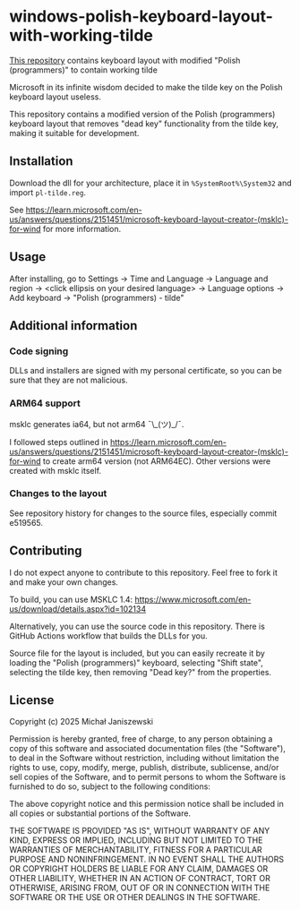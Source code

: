 # windows-polish-keyboard-layout-with-working-tilde
[This repository](https://github.com/janisozaur/windows-polish-keyboard-layout-with-working-tilde) contains keyboard layout with modified "Polish (programmers)" to contain working tilde

Microsoft in its infinite wisdom decided to make the tilde key on the Polish keyboard layout useless.

This repository contains a modified version of the Polish (programmers) keyboard layout that removes "dead key" functionality from the tilde key, making it suitable for development.

## Installation

Download the dll for your architecture, place it in `%SystemRoot%\System32` and import `pl-tilde.reg`.

See https://learn.microsoft.com/en-us/answers/questions/2151451/microsoft-keyboard-layout-creator-(msklc)-for-wind for more information.

## Usage

After installing, go to Settings -> Time and Language -> Language and region -> &lt;click ellipsis on your desired language&gt; -> Language options -> Add keyboard -> "Polish (programmers) - tilde"

## Additional information

### Code signing

DLLs and installers are signed with my personal certificate, so you can be sure that they are not malicious.

### ARM64 support

msklc generates ia64, but not arm64 ¯\\\_(ツ)\_/¯.

I followed steps outlined in https://learn.microsoft.com/en-us/answers/questions/2151451/microsoft-keyboard-layout-creator-(msklc)-for-wind to create arm64 version (not ARM64EC). Other versions were created with msklc itself.

### Changes to the layout

See repository history for changes to the source files, especially commit e519565.

## Contributing

I do not expect anyone to contribute to this repository. Feel free to fork it and make your own changes.

To build, you can use MSKLC 1.4: https://www.microsoft.com/en-us/download/details.aspx?id=102134

Alternatively, you can use the source code in this repository. There is GitHub Actions workflow that builds the DLLs for you.

Source file for the layout is included, but you can easily recreate it by loading the "Polish (programmers)" keyboard, selecting "Shift state", selecting the tilde key, then removing "Dead key?" from the properties.

## License

Copyright (c) 2025 Michał Janiszewski

Permission is hereby granted, free of charge, to any person obtaining a copy of this software and associated documentation files (the "Software"), to deal in the Software without restriction, including without limitation the rights to use, copy, modify, merge, publish, distribute, sublicense, and/or sell copies of the Software, and to permit persons to whom the Software is furnished to do so, subject to the following conditions:

The above copyright notice and this permission notice shall be included in all copies or substantial portions of the Software.

THE SOFTWARE IS PROVIDED "AS IS", WITHOUT WARRANTY OF ANY KIND, EXPRESS OR IMPLIED, INCLUDING BUT NOT LIMITED TO THE WARRANTIES OF MERCHANTABILITY, FITNESS FOR A PARTICULAR PURPOSE AND NONINFRINGEMENT. IN NO EVENT SHALL THE AUTHORS OR COPYRIGHT HOLDERS BE LIABLE FOR ANY CLAIM, DAMAGES OR OTHER LIABILITY, WHETHER IN AN ACTION OF CONTRACT, TORT OR OTHERWISE, ARISING FROM, OUT OF OR IN CONNECTION WITH THE SOFTWARE OR THE USE OR OTHER DEALINGS IN THE SOFTWARE.
